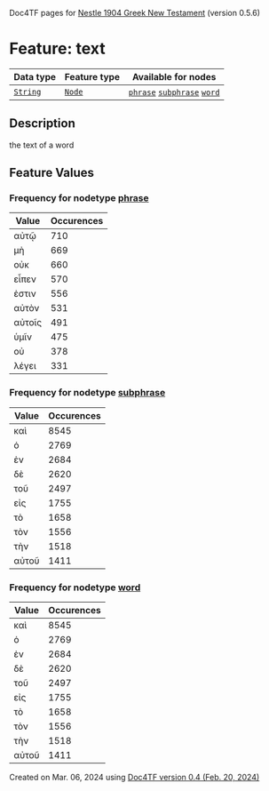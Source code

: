 Doc4TF pages for [Nestle 1904 Greek New Testament](https://github.com/saulocantanhede/tfgreek2/tree/main/tf) (version 0.5.6)
# Feature: text
Data type|Feature type|Available for nodes
---|---|---
[`String`](featurebydatatype.md#string)|[`Node`](featurebytype.md#node)| [`phrase`](featurebynodetype.md#phrase)  [`subphrase`](featurebynodetype.md#subphrase)  [`word`](featurebynodetype.md#word) 
## Description
the text of a word
## Feature Values
### Frequency for nodetype [phrase](featurebynodetype.md#phrase)
Value|Occurences
---|---
αὐτῷ|710
μὴ|669
οὐκ|660
εἶπεν|570
ἐστιν|556
αὐτὸν|531
αὐτοῖς|491
ὑμῖν|475
οὐ|378
λέγει|331
### Frequency for nodetype [subphrase](featurebynodetype.md#subphrase)
Value|Occurences
---|---
καὶ|8545
ὁ|2769
ἐν|2684
δὲ|2620
τοῦ|2497
εἰς|1755
τὸ|1658
τὸν|1556
τὴν|1518
αὐτοῦ|1411
### Frequency for nodetype [word](featurebynodetype.md#word)
Value|Occurences
---|---
καὶ|8545
ὁ|2769
ἐν|2684
δὲ|2620
τοῦ|2497
εἰς|1755
τὸ|1658
τὸν|1556
τὴν|1518
αὐτοῦ|1411
 

Created on Mar. 06, 2024 using [Doc4TF  version 0.4 (Feb. 20, 2024)](https://github.com/tonyjurg/Doc4TF) 